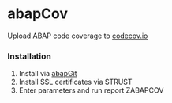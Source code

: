 # abapCov

Upload ABAP code coverage to [codecov.io](https://codecov.io)

### Installation
1. Install via [abapGit](http://www.abapgit.org)
2. Install SSL certificates via STRUST
3. Enter parameters and run report ZABAPCOV
